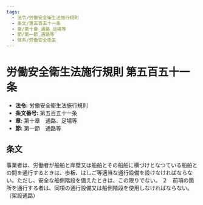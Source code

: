 ```yaml
---
tags:
  - 法令/労働安全衛生法施行規則
  - 条文/第五百五十一条
  - 章/第十章_通路_足場等
  - 節/第一節_通路等
  - 体系/労働安全衛生
---
```

# 労働安全衛生法施行規則 第五百五十一条

- **法令:** 労働安全衛生法施行規則
- **条文番号:** 第五百五十一条
- **章:** 第十章　通路、足場等
- **節:** 第一節　通路等

## 条文
事業者は、労働者が船舶と岸壁又は船舶とその船舶に横づけとなつている船舶との間を通行するときは、歩板、はしご等適当な通行設備を設けなければならない。ただし、安全な船側階段を備えたときは、この限りでない。
２　前項の箇所を通行する者は、同項の通行設備又は船側階段を使用しなければならない。
（架設通路）

